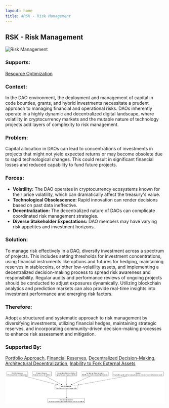 ```yaml
---
layout: home
title: #RSK - Risk Management
---
```


## RSK - Risk Management

![Risk Management](./output/illustration/risk_management_illustration_v3.png)

### Supports:
[Resource Optimization](./resource_optimization.html)

### Context:
In the DAO environment, the deployment and management of capital in code bounties, grants, and hybrid investments necessitate a prudent approach to managing financial and operational risks. DAOs inherently operate in a highly dynamic and decentralized digital landscape, where volatility in cryptocurrency markets and the mutable nature of technology projects add layers of complexity to risk management.

### Problem:
Capital allocation in DAOs can lead to concentrations of investments in projects that might not yield expected returns or may become obsolete due to rapid technological changes. This could result in significant financial losses and reduced capability to fund future projects.

### Forces:
- **Volatility:** The DAO operates in cryptocurrency ecosystems known for their price volatility, which can dramatically affect the treasury's value.
- **Technological Obsolescence:** Rapid innovation can render decisions based on past data ineffective.
- **Decentralization:** The decentralized nature of DAOs can complicate coordinated risk management strategies.
- **Diverse Stakeholder Expectations:** DAO members may have varying risk appetites and investment horizons.

### Solution:
To manage risk effectively in a DAO, diversify investment across a spectrum of projects. This includes setting thresholds for investment concentrations, using financial instruments like options and futures for hedging, maintaining reserves in stablecoins, or other low-volatility assets, and implementing a decentralized decision-making process to spread risk awareness and responsibility. Regular audits and performance reviews of ongoing projects should be conducted to adjust exposures dynamically. Utilizing blockchain analytics and prediction markets can also provide real-time insights into investment performance and emerging risk factors.

### Therefore:
Adopt a structured and systematic approach to risk management by diversifying investments, utilizing financial hedges, maintaining strategic reserves, and incorporating community-driven decision-making processes to enhance risk assessment and mitigation.

### Supported By:
[Portfolio Approach](./portfolio_approach.html), [Financial Reserves](./financial_reserves.html), [Decentralized Decision-Making](./decentralized_decision_making.html), [Architectural Decentralization](./architectural_decentralization.html), [Inability to Fork External Assets](./inability_to_fork_external_assets.html)

![Risk Management](./output/risk_management_specific_graph_v3.png)
